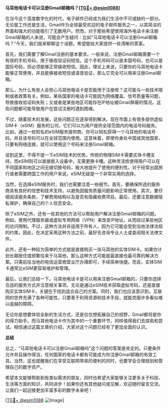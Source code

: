 **马耳他电话卡可以注册Gmail邮箱吗？[[TG💪+ @esim1088](https://t.me/s/esim1088)]**

在当今这个高度数字化的时代，电子邮件已经成为我们生活中不可或缺的一部分。无论是工作还是生活，Gmail作为全球最受欢迎的电子邮件服务之一，以其简洁的界面和强大的功能吸引了无数用户。然而，对于那些希望使用海外电话卡来注册Gmail邮箱的人来说，可能会产生疑问：比如“马耳他电话卡可以注册Gmail邮箱吗？”今天，我们就来聊聊这个话题，希望能给大家提供一些清晰的答案。

首先，我们需要了解Gmail注册的基本要求。一般来说，注册Gmail邮箱需要一个有效的手机号码，用于接收验证码短信。这个手机号码可以是本国号码，也可以是国际号码，但必须能够正常接收短信。因此，理论上来说，只要你的马耳他电话卡能够正常使用，并且能够接收短信或语音验证，那么它完全可以用来注册Gmail邮箱。

那么，为什么有些人会担心马耳他电话卡是否能用于注册呢？这可能与一些技术限制或者政策有关。例如，某些国家的电话卡可能因为网络覆盖、信号质量等问题，导致接收验证码失败；又或者是某些地区可能存在IP地址被Gmail屏蔽的情况。这些问题都可能导致用户在尝试注册时遇到困难。

不过，随着技术的发展，这些问题正在逐渐得到解决。现在市面上有很多提供虚拟SIM卡（eSIM）服务的公司，它们可以为用户提供全球范围内的电话号码服务。比如，通过一些知名的eSIM服务提供商，你可以轻松获得一个马耳他的电话号码，并且该号码可以在全球范围内使用。这意味着，即使你身处中国或其他国家，只要有网络连接，就可以使用这个号码来注册Gmail邮箱。

说到这里，不得不提一下eSIM技术的优势。传统的物理SIM卡需要实体卡槽支持，而eSIM则可以直接嵌入设备中，无需更换卡槽。这种灵活性使得用户可以在不同国家和地区之间无缝切换号码，极大地提升了使用的便利性。对于经常出国旅行或者需要跨国工作的用户来说，eSIM无疑是一个非常实用的选择。

当然，在选择eSIM服务时，我们也需要注意一些细节。首先，要确保所选的服务商具有良好的信誉和技术支持，以避免因服务质量问题影响正常使用。其次，要仔细阅读服务条款，了解费用结构以及是否有隐藏收费项目。最后，还要注意数据隐私保护，确保自己的个人信息安全。

除了eSIM之外，还有一些其他的方法可以帮助用户解决注册Gmail邮箱的问题。例如，使用代理服务器或虚拟专用网络（VPN）来改变IP地址，从而绕过某些地区的访问限制。不过，这种方法并非适用于所有人，因为它可能会受到当地法律法规的约束。因此，在决定采用这种方法之前，最好先咨询专业人士或查阅相关法律文件。

此外，还有一种较为简单的方式就是直接购买一张马耳他的实体SIM卡。如果你计划长期居住或频繁往来于马耳他，那么这种方式可能是最直接也最可靠的解决方案。只需前往当地的电信运营商营业厅办理即可，手续简单快捷。而且，实体SIM卡通常比eSIM更容易维护和管理。

最后，让我们总结一下。马耳他电话卡是可以用来注册Gmail邮箱的，只要你选择合适的服务方式并注意相关事项。无论是通过eSIM技术获取虚拟号码，还是直接购买实体SIM卡，关键在于找到适合自己的方案。同时，我们也应该意识到，互联网的世界充满了各种可能性，只要善于利用资源和技术手段，就能克服许多看似难以逾越的障碍。

无论你是想要体验全新的生活方式，还是仅仅想拓展自己的视野，Gmail都将是你的得力助手。而马耳他电话卡作为其中的一个重要环节，同样值得我们去探索和尝试。相信通过这篇文章的介绍，大家对这个问题已经有了更加全面的认识。

**总结**

总之，“马耳他电话卡可以注册Gmail邮箱吗”这个问题的答案是肯定的。只要条件允许并且操作得当，任何国家的电话卡都有可能成为你注册Gmail邮箱的有效工具。当然，这也提醒我们在享受互联网带来的便利的同时，也要学会合理规划和管理自己的数字资产。

希望本文能够帮助到有类似需求的朋友，同时也希望大家能够关注更多关于科技、生活等方面的知识，共同进步！如果你还有其他疑问或见解，欢迎随时留言交流。让我们一起迎接更加丰富多彩的数字未来吧！

[[TG💪+ @esim1088](https://t.me/s/esim1088) ![Image](https://i.postimg.cc/4NQfJmqS/Snipaste-2025-05-13-00-14-12.png)]